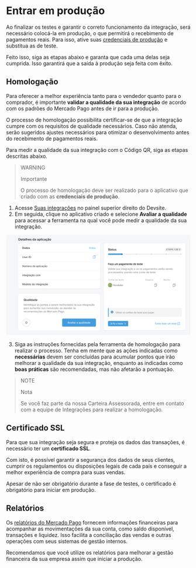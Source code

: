 # Entrar em produção


Ao finalizar os testes e garantir o correto funcionamento da integração, será necessário colocá-la em produção, o que permitirá o recebimento de pagamentos reais. Para isso, ative suas [credenciais de produção](/developers/pt/docs/qr-code/additional-content/your-integrations/credentials) e substitua as de teste. 

Feito isso, siga as etapas abaixo e garanta que cada uma delas seja cumprida. Isso garantirá que a saída à produção seja feita com êxito.

## Homologação 
Para oferecer a melhor experiência tanto para o vendedor quanto para o comprador, é importante **validar a qualidade da sua integração** de acordo com os padrões do Mercado Pago antes de ir para a produção. 

O processo de homologação possibilita certificar-se de que a integração cumpre com os requisitos de qualidade necessários. Caso não atenda, serão sugeridos ajustes necessários para otimizar o desenvolvimento antes do recebimento de pagamentos reais.

Para medir a qualidade da sua integração com o Código QR, siga as etapas descritas abaixo.

> WARNING
>
> Importante
> 
> O processo de homologação deve ser realizado para o aplicativo que criado com as **credenciais de produção**.

1. Acesse [Suas integrações](https://www.mercadopago[FAKER][URL][DOMAIN]/developers/panel/app) no painel superior direito do Devsite. 
2. Em seguida, clique no aplicativo criado e selecione **Avaliar a qualidade** para acessar a ferramenta na qual você pode medir a qualidade da sua integração.

![Detalhes da aplicação no Painel do Desenvolvedor](/images/qr/homologacion-qr-pt.png)

3. Siga as instruções fornecidas pela ferramenta de homologação para realizar o processo. Tenha em mente que as ações indicadas como **necessárias** devem ser concluídas para acumular pontos que irão melhorar a qualidade da sua integração, enquanto as indicadas como **boas práticas** são recomendadas, mas não afetarão a pontuação.

> NOTE
>
> Nota
> 
> Se você faz parte da nossa Carteira Assessorada, entre em contato com a equipe de Integrações para realizar a homologação.

## Certificado SSL
Para que sua integração seja segura e proteja os dados das transações, é necessário ter um **certificado SSL**. 

Com isto, é possível garantir a segurança dos dados de seus clientes, cumprir os regulamentos ou disposições legais de cada país e conseguir a melhor experiência de compra para suas vendas.

Apesar de não ser obrigatório durante a fase de testes, o certificado é obrigatório para iniciar em produção.

## Relatórios
Os [relatórios do Mercado Pago](/developers/pt/docs/qr-code/additional-content/reports/introduction) fornecem informações financeiras para acompanhar as movimentações da sua conta, como saldo disponível, transações e liquidez. Isso facilita a conciliação das vendas e outras operações com seus sistemas de gestão internos.

Recomendamos que você utilize os relatórios para melhorar a gestão financeira da sua empresa assim que iniciar a produção.
